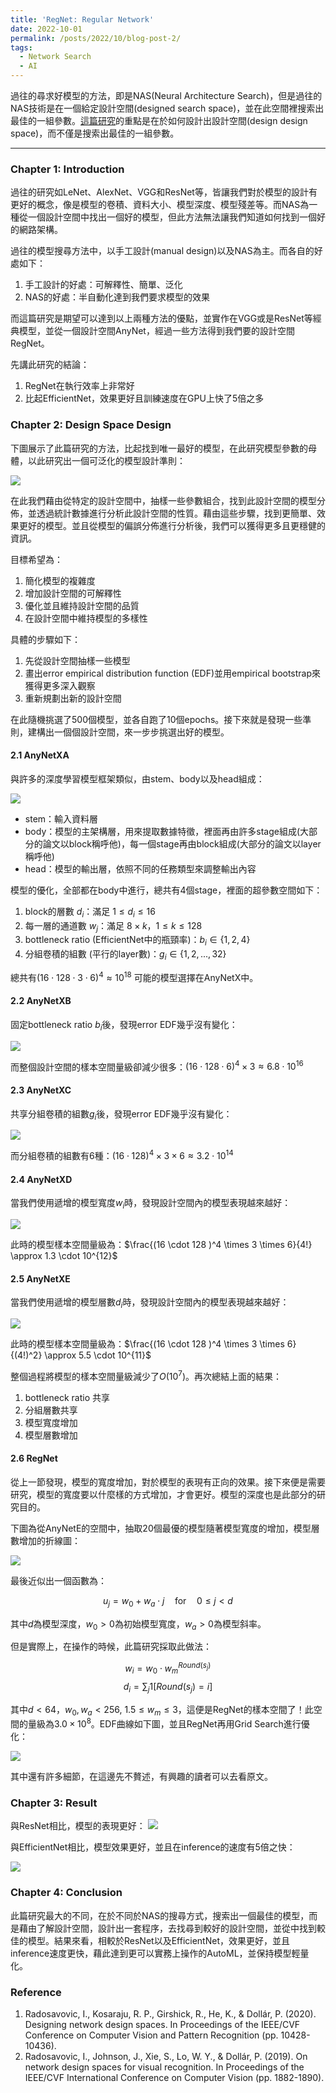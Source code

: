 ```yaml
---
title: 'RegNet: Regular Network'
date: 2022-10-01
permalink: /posts/2022/10/blog-post-2/
tags:
  - Network Search
  - AI
---
```


過往的尋求好模型的方法，即是NAS(Neural Architecture Search)，但是過往的NAS技術是在一個給定設計空間(designed search space)，並在此空間裡搜索出最佳的一組參數。[這篇研究](https://arxiv.org/pdf/2003.13678.pdf)的重點是在於如何設計出設計空間(design design space)，而不僅是搜索出最佳的一組參數。

---
### Chapter 1: Introduction
過往的研究如LeNet、AlexNet、VGG和ResNet等，皆讓我們對於模型的設計有更好的概念，像是模型的卷積、資料大小、模型深度、模型殘差等。而NAS為一種從一個設計空間中找出一個好的模型，但此方法無法讓我們知道如何找到一個好的網路架構。

過往的模型搜尋方法中，以手工設計(manual design)以及NAS為主。而各自的好處如下：
1. 手工設計的好處：可解釋性、簡單、泛化
2. NAS的好處：半自動化達到我們要求模型的效果

而這篇研究是期望可以達到以上兩種方法的優點，並實作在VGG或是ResNet等經典模型，並從一個設計空間AnyNet，經過一些方法得到我們要的設計空間RegNet。

先講此研究的結論：
1. RegNet在執行效率上非常好
2. 比起EfficientNet，效果更好且訓練速度在GPU上快了5倍之多

### Chapter 2: Design Space Design
下圖展示了此篇研究的方法，比起找到唯一最好的模型，在此研究模型參數的母體，以此研究出一個可泛化的模型設計準則：

![](/homeweb/images/regnet/regnet-1.png)

在此我們藉由從特定的設計空間中，抽樣一些參數組合，找到此設計空間的模型分佈，並透過統計數據進行分析此設計空間的性質。藉由這些步驟，找到更簡單、效果更好的模型。並且從模型的偏誤分佈進行分析後，我們可以獲得更多且更穩健的資訊。

目標希望為：
1. 簡化模型的複雜度
2. 增加設計空間的可解釋性
3. 優化並且維持設計空間的品質
4. 在設計空間中維持模型的多樣性

具體的步驟如下：
1. 先從設計空間抽樣一些模型
2. 畫出error empirical distribution function (EDF)並用empirical bootstrap來獲得更多深入觀察
3. 重新規劃出新的設計空間

在此隨機挑選了500個模型，並各自跑了10個epochs。接下來就是發現一些準則，建構出一個個設計空間，來一步步挑選出好的模型。

#### 2.1 AnyNetXA
與許多的深度學習模型框架類似，由stem、body以及head組成：

![](/homeweb/images/regnet/regnet-2.png)

* stem：輸入資料層
* body：模型的主架構層，用來提取數據特徵，裡面再由許多stage組成(大部分的論文以block稱呼他)，每一個stage再由block組成(大部分的論文以layer稱呼他)
* head：模型的輸出層，依照不同的任務類型來調整輸出內容

模型的優化，全部都在body中進行，總共有4個stage，裡面的超參數空間如下：

1. block的層數 $d_{i}$：滿足 $1\leq d_{i} \leq 16$
2. 每一層的通道數 $w_{j}$：滿足 $8 \times k$，$1\leq k \leq 128$
3. bottleneck ratio (EfficientNet中的瓶頸率)：$b_{i} \in \{1,2,4 \}$
4. 分組卷積的組數 (平行的layer數)：$g_{i} \in \{1,2,...,32 \}$

總共有$(16 \cdot 128 \cdot 3 \cdot 6)^4 \approx 10^{18}$ 可能的模型選擇在AnyNetX中。

#### 2.2 AnyNetXB
固定bottleneck ratio $b_{i}$後，發現error EDF幾乎沒有變化：

![](/homeweb/images/regnet/regnet-3.png)

而整個設計空間的樣本空間量級卻減少很多：$(16 \cdot 128 \cdot 6)^4 \times 3 \approx 6.8 \cdot 10^{16}$

#### 2.3 AnyNetXC
共享分組卷積的組數$g_{i}$後，發現error EDF幾乎沒有變化：

![](/homeweb/images/regnet/regnet-4.png)


而分組卷積的組數有6種：$(16 \cdot 128 )^4 \times 3 \times 6 \approx 3.2 \cdot 10^{14}$

#### 2.4 AnyNetXD
當我們使用遞增的模型寬度$w_{i}$時，發現設計空間內的模型表現越來越好：

![](/homeweb/images/regnet/regnet-5.png)

此時的模型樣本空間量級為：$\frac{(16 \cdot 128 )^4 \times 3 \times 6}{4!} \approx 1.3 \cdot 10^{12}$ 

#### 2.5 AnyNetXE
當我們使用遞增的模型層數$d_{i}$時，發現設計空間內的模型表現越來越好：

![](/homeweb/images/regnet/regnet-6.png)

此時的模型樣本空間量級為：$\frac{(16 \cdot 128 )^4 \times 3 \times 6}{(4!)^2} \approx 5.5 \cdot 10^{11}$ 

整個過程將模型的樣本空間量級減少了$O(10^7)$。再次總結上面的結果：
1. bottleneck ratio 共享
2. 分組層數共享
3. 模型寬度增加
4. 模型層數增加

#### 2.6 RegNet

從上一節發現，模型的寬度增加，對於模型的表現有正向的效果。接下來便是需要研究，模型的寬度要以什麼樣的方式增加，才會更好。模型的深度也是此部分的研究目的。

下圖為從AnyNetE的空間中，抽取20個最優的模型隨著模型寬度的增加，模型層數增加的折線圖：

![](/homeweb/images/regnet/regnet-7.png)

最後近似出一個函數為：

$$u_{j} = w_{0} + w_{a} \cdot j \quad \textrm{for} \quad 0 \leq j \lt d$$

其中$d$為模型深度，$w_{0} > 0$為初始模型寬度，$w_{a}>0$為模型斜率。

但是實際上，在操作的時候，此篇研究採取此做法：

$$w_{i}=w_{0} \cdot w_{m}^{Round(s_{j})}$$
$$d_{i}=\sum_{j}1[Round(s_{j})=i]$$

其中$d<64$，$w_{0}, w_{a}<256$, $1.5 \leq w_{m} \leq 3$，這便是RegNet的樣本空間了！此空間的量級為$3.0 \times 10^8$。EDF曲線如下圖，並且RegNet再用Grid Search進行優化：

![](/homeweb/images/regnet/regnet-8.png)

其中還有許多細節，在這邊先不贅述，有興趣的讀者可以去看原文。

### Chapter 3: Result
與ResNet相比，模型的表現更好：
![](/homeweb/images/regnet/regnet-9.png)

與EfficientNet相比，模型效果更好，並且在inference的速度有5倍之快：

![](/homeweb/images/regnet/regnet-10.png)

### Chapter 4: Conclusion
此篇研究最大的不同，在於不同於NAS的搜尋方式，搜索出一個最佳的模型，而是藉由了解設計空間，設計出一套程序，去找尋到較好的設計空間，並從中找到較佳的模型。結果來看，相較於ResNet以及EfficientNet，效果更好，並且inference速度更快，藉此達到更可以實務上操作的AutoML，並保持模型輕量化。

### Reference
1. Radosavovic, I., Kosaraju, R. P., Girshick, R., He, K., & Dollár, P. (2020). Designing network design spaces. In Proceedings of the IEEE/CVF Conference on Computer Vision and Pattern Recognition (pp. 10428-10436).
2. Radosavovic, I., Johnson, J., Xie, S., Lo, W. Y., & Dollár, P. (2019). On network design spaces for visual recognition. In Proceedings of the IEEE/CVF International Conference on Computer Vision (pp. 1882-1890).